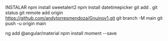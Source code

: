 INSTALAR
npm install sweetalert2
npm install datetimepicker 
git add .
git status
git remote add origin https://github.com/andytorresmendoza/Gnuinov1.git
git branch -M main
git push -u origin main

ng add @angular/material
npm install moment --save